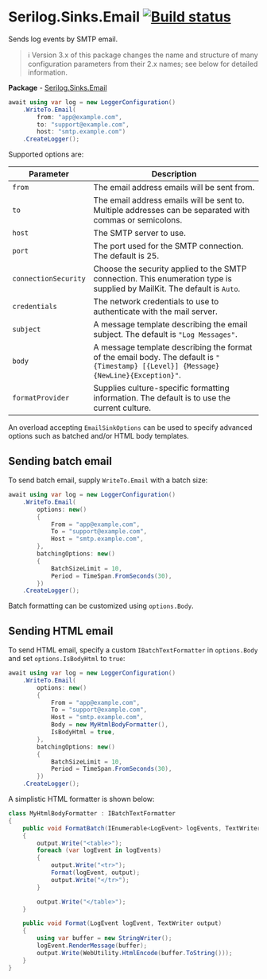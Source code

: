 # Serilog.Sinks.Email [![Build status](https://ci.appveyor.com/api/projects/status/sfvp7dw8u6aiodj1/branch/main?svg=true)](https://ci.appveyor.com/project/serilog/serilog-sinks-email/branch/main)

Sends log events by SMTP email.

> ℹ️ Version 3.x of this package changes the name and structure of many configuration parameters from their 2.x names; see below for detailed information.

**Package** - [Serilog.Sinks.Email](http://nuget.org/packages/serilog.sinks.email)

```csharp
await using var log = new LoggerConfiguration()
    .WriteTo.Email(
        from: "app@example.com",
        to: "support@example.com",
        host: "smtp.example.com")
    .CreateLogger();
```

Supported options are:

| Parameter              | Description                                                                                                                         |
|------------------------|-------------------------------------------------------------------------------------------------------------------------------------|
| `from`                 | The email address emails will be sent from.                                                                                         |
| `to`                   | The email address emails will be sent to. Multiple addresses can be separated with commas or semicolons.                            |
| `host`                 | The SMTP server to use.                                                                                                             |
| `port`                 | The port used for the SMTP connection. The default is 25.                                                                           |
| `connectionSecurity`   | Choose the security applied to the SMTP connection. This enumeration type is supplied by MailKit. The default is `Auto`.            |
| `credentials`          | The network credentials to use to authenticate with the mail server.                                                                |
| `subject`              | A message template describing the email subject. The default is `"Log Messages"`.                                                   |
| `body`                 | A message template describing the format of the email body. The default is `"{Timestamp} [{Level}] {Message}{NewLine}{Exception}"`. |
| `formatProvider`       | Supplies culture-specific formatting information. The default is to use the current culture.                                        |

An overload accepting `EmailSinkOptions` can be used to specify advanced options such as batched and/or HTML body templates.

## Sending batch email

To send batch email, supply `WriteTo.Email` with a batch size:

```csharp
await using var log = new LoggerConfiguration()
    .WriteTo.Email(
        options: new()
        {
            From = "app@example.com",
            To = "support@example.com",
            Host = "smtp.example.com",
        },
        batchingOptions: new()
        {
            BatchSizeLimit = 10,
            Period = TimeSpan.FromSeconds(30),
        })
    .CreateLogger();
```

Batch formatting can be customized using `options.Body`.

## Sending HTML email

To send HTML email, specify a custom `IBatchTextFormatter` in `options.Body` and set `options.IsBodyHtml` to `true`:


```csharp
await using var log = new LoggerConfiguration()
    .WriteTo.Email(
        options: new()
        {
            From = "app@example.com",
            To = "support@example.com",
            Host = "smtp.example.com",
            Body = new MyHtmlBodyFormatter(),
            IsBodyHtml = true,
        },
        batchingOptions: new()
        {
            BatchSizeLimit = 10,
            Period = TimeSpan.FromSeconds(30),
        })
    .CreateLogger();
```

A simplistic HTML formatter is shown below:

```csharp
class MyHtmlBodyFormatter : IBatchTextFormatter
{
    public void FormatBatch(IEnumerable<LogEvent> logEvents, TextWriter output)
    {
        output.Write("<table>");
        foreach (var logEvent in logEvents)
        {
            output.Write("<tr>");
            Format(logEvent, output);
            output.Write("</tr>");
        }

        output.Write("</table>");
    }

    public void Format(LogEvent logEvent, TextWriter output)
    {
        using var buffer = new StringWriter();
        logEvent.RenderMessage(buffer);
        output.Write(WebUtility.HtmlEncode(buffer.ToString()));
    }
}
```
